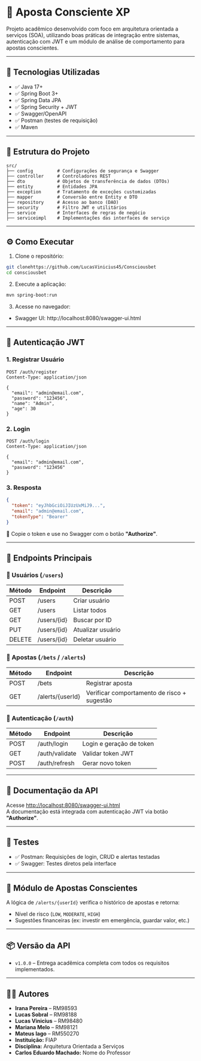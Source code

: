 
# 🎰 Aposta Consciente XP

Projeto acadêmico desenvolvido com foco em arquitetura orientada a serviços (SOA), utilizando boas práticas de integração entre sistemas, autenticação com JWT e um módulo de análise de comportamento para apostas conscientes.

---

## 🚀 Tecnologias Utilizadas

- ✅ Java 17+
- ✅ Spring Boot 3+
- ✅ Spring Data JPA
- ✅ Spring Security + JWT
- ✅ Swagger/OpenAPI
- ✅ Postman (testes de requisição)
- ✅ Maven

---

## 📂 Estrutura do Projeto

```
src/
├── config         # Configurações de segurança e Swagger
├── controller     # Controladores REST
├── dto            # Objetos de transferência de dados (DTOs)
├── entity         # Entidades JPA
├── exception      # Tratamento de exceções customizadas
├── mapper         # Conversão entre Entity e DTO
├── repository     # Acesso ao banco (DAO)
├── security       # Filtro JWT e utilitários
├── service        # Interfaces de regras de negócio
├── serviceimpl    # Implementações das interfaces de serviço
```

---

## ⚙️ Como Executar

1. Clone o repositório:
```bash
git clonehttps://github.com/LucasVinicius45/Consciousbet
cd consciousbet
```

2. Execute a aplicação:
```bash
mvn spring-boot:run
```

3. Acesse no navegador:
- Swagger UI: http://localhost:8080/swagger-ui.html  

---

## 🔐 Autenticação JWT

### 1. Registrar Usuário
```http
POST /auth/register
Content-Type: application/json

{
  "email": "admin@email.com",
  "password": "123456",
  "name": "Admin",
  "age": 30
}
```

### 2. Login
```http
POST /auth/login
Content-Type: application/json

{
  "email": "admin@email.com",
  "password": "123456"
}
```

### 3. Resposta
```json
{
  "token": "eyJhbGciOiJIUzUxMiJ9...",
  "email": "admin@email.com",
  "tokenType": "Bearer"
}
```

🔐 Copie o token e use no Swagger com o botão **"Authorize"**.

---

## 📡 Endpoints Principais

### 👤 Usuários (`/users`)
| Método | Endpoint        | Descrição             |
|--------|------------------|------------------------|
| POST   | /users           | Criar usuário          |
| GET    | /users           | Listar todos           |
| GET    | /users/{id}      | Buscar por ID          |
| PUT    | /users/{id}      | Atualizar usuário      |
| DELETE | /users/{id}      | Deletar usuário        |

### 🎲 Apostas (`/bets` / `/alerts`)
| Método | Endpoint          | Descrição                                   |
|--------|-------------------|---------------------------------------------|
| POST   | /bets             | Registrar aposta                             |
| GET    | /alerts/{userId}  | Verificar comportamento de risco + sugestão |

### 🔑 Autenticação (`/auth`)
| Método | Endpoint         | Descrição              |
|--------|------------------|--------------------------|
| POST   | /auth/login      | Login e geração de token |
| GET    | /auth/validate   | Validar token JWT        |
| POST   | /auth/refresh    | Gerar novo token         |

---

## 📘 Documentação da API

Acesse [http://localhost:8080/swagger-ui.html](http://localhost:8080/swagger-ui.html)  
A documentação está integrada com autenticação JWT via botão **"Authorize"**.

---

## 🧪 Testes

- ✅ Postman: Requisições de login, CRUD e alertas testadas
- ✅ Swagger: Testes diretos pela interface

---

## 🧠 Módulo de Apostas Conscientes

A lógica de `/alerts/{userId}` verifica o histórico de apostas e retorna:
- Nível de risco (`LOW`, `MODERATE`, `HIGH`)
- Sugestões financeiras (ex: investir em emergência, guardar valor, etc.)

---

## 📦 Versão da API

- `v1.0.0` – Entrega acadêmica completa com todos os requisitos implementados.

---

## 👨‍🏫 Autores

- **Irana Pereira** – RM98593  
- **Lucas Sobral** – RM98188
- **Lucas Vinicius** – RM98480 
- **Mariana Melo** – RM98121 
- **Mateus Iago** – RM550270
- **Instituição:** FIAP  
- **Disciplina:** Arquitetura Orientada a Serviços  
- **Carlos Eduardo Machado:** Nome do Professor  
